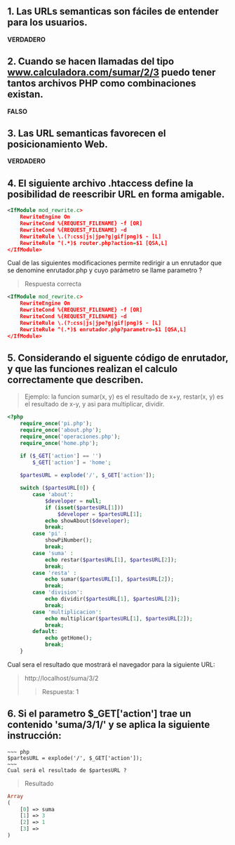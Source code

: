 ## 1. Las URLs semanticas son fáciles de entender para los usuarios. 
**VERDADERO**
## 2. Cuando se hacen llamadas del tipo www.calculadora.com/sumar/2/3 puedo tener tantos archivos PHP como combinaciones existan. 
**FALSO**
## 3. Las URL semanticas favorecen el posicionamiento Web. 
**VERDADERO**
## 4. El siguiente archivo .htaccess define la posibilidad de reescribir URL en forma amigable.
~~~ xml
<IfModule mod_rewrite.c>
    RewriteEngine On
    RewriteCond %{REQUEST_FILENAME} -f [OR]
    RewriteCond %{REQUEST_FILENAME} -d
    RewriteRule \.(?:css|js|jpe?g|gif|png)$ - [L]
    RewriteRule ^(.*)$ router.php?action=$1 [QSA,L]
</IfModule>
~~~
Cual de las siguientes modificaciones permite redirigir a un enrutador que se denomine enrutador.php y cuyo parámetro se llame parametro ?
> Respuesta correcta
~~~ xml
<IfModule mod_rewrite.c>
    RewriteEngine On
    RewriteCond %{REQUEST_FILENAME} -f [OR]
    RewriteCond %{REQUEST_FILENAME} -d
    RewriteRule \.(?:css|js|jpe?g|gif|png)$ - [L]
    RewriteRule ^(.*)$ enrutador.php?parametro=$1 [QSA,L]
</IfModule>
~~~
## 5. Considerando el siguente código de enrutador, y que las funciones realizan el calculo correctamente que describen.
>Ejemplo: la funcion sumar(x, y) es el resultado de x+y, restar(x, y) es el resultado de x-y, y asi para multiplicar, dividir.

~~~ php
<?php
    require_once('pi.php');
    require_once('about.php');
    require_once('operaciones.php');
    require_once('home.php');

    if ($_GET['action'] == '')
        $_GET['action'] = 'home';
    
    $partesURL = explode('/', $_GET['action']);

    switch ($partesURL[0]) {
        case 'about':
            $developer = null;
            if (isset($partesURL[1]))
                $developer = $partesURL[1];
            echo showAbout($developer);
            break;
        case 'pi' :
            showPiNumber();
            break;
        case 'suma' :
            echo restar($partesURL[1], $partesURL[2]);
            break;
        case 'resta' :
            echo sumar($partesURL[1], $partesURL[2]);
            break;
        case 'division':
            echo dividir($partesURL[1], $partesURL[2]);
            break;
        case 'multiplicacion':
            echo multiplicar($partesURL[1], $partesURL[2]);
            break;
        default:
            echo getHome();
            break;
    }
~~~

Cual sera el resultado que mostrará el navegador para la siguiente URL:

>http://localhost/suma/3/2
>> Respuesta: 1

## 6. Si el parametro $_GET['action'] trae un contenido 'suma/3/1/' y se aplica la siguiente instrucción:
    ~~~ php
    $partesURL = explode('/', $_GET['action']);
    ~~~
    Cual será el resultado de $partesURL ?
> Resultado
~~~ php
Array
(
    [0] => suma
    [1] => 3
    [2] => 1
    [3] => 
)
~~~